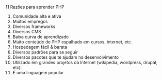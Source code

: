 11 Razões para aprender PHP

1. Comunidade alta e ativa
2. Muitos empregos
3. Diversos frameworks
4. Diversos CMS
5. Baixa curva de aprendizado
6. Muito conteúdo de PHP espalhado em cursos, internet, etc.
7. Hospedagem fácil & barata 
8. Diversos padrões para se seguir
9. Diversos pacotes que te ajudam no desenvolvimento
10. Utilizado em grandes projetos da Internet (wikipedia, wordpress, drupal, etc).
11. É uma linguagem popular